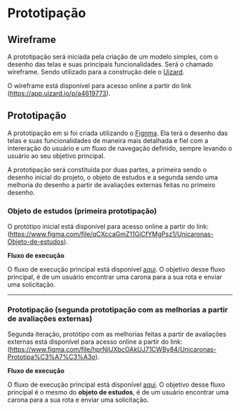 # Prototipação

## **Wireframe**

A prototipação será iniciada pela criação de um modelo simples, com o desenho das telas e suas principais
funcionalidades.
Será o chamado wireframe. Sendo utilizado para a construção dele o [Uizard](https://app.uizard.io/).

O wireframe está disponível para acesso online a partir do link (https://app.uizard.io/p/a4619773).

## **Prototipação**

A prototipação em si foi criada utilizando o [Fignma](https://figma.com/). Ela terá o desenho das telas e suas
funcionalidades de maneira mais detalhada e fiel com a intereração do usuário e um fluxo de navegação definido, sempre
levando o usuário ao seu objetivo principal.

A prototipação será constituida por duas partes, a primeira sendo o desenho inicial do projeto, o objeto de estudos e a
segunda sendo uma melhoria do desenho a partir de avaliações externas feitas no primeiro desenho.

### **Objeto de estudos** (primeira prototipação)

O protótipo inicial está disponível para acesso online a partir do link:<br>
(https://www.figma.com/file/qCXccaGmZ11GiCfYMgPsz1/Unicaronas-Objeto-de-estudos).

**Fluxo de execução**

O fluxo de execução principal está disponível [aqui](https://www.figma.com/proto/qCXccaGmZ11GiCfYMgPsz1/Unicaronas-Objeto-de-estudos?node-id=0%3A1).
O objetivo desse fluxo principal, é de um usuário encontrar uma carona para a sua rota e enviar uma solicitação.

---

### **Prototipação** (segunda prototipação com as melhorias a partir de avaliações externas)

Segunda iteração, protótipo com as melhorias feitas a partir de avaliações externas está disponível para acesso online
a partir do link:<br>(https://www.figma.com/file/hprNjUXbcOAkUJ71CWBy84/Unicaronas-Prototipa%C3%A7%C3%A3o).

**Fluxo de execução**

O fluxo de execução principal está disponível [aqui](https://www.figma.com/proto/hprNjUXbcOAkUJ71CWBy84/Unicaronas---Prototipa%C3%A7%C3%A3o?node-id=302%3A246&scaling=min-zoom&page-id=0%3A1&starting-point-node-id=302%3A246&show-proto-sidebar=1).
O objetivo desse fluxo principal é o mesmo do **objeto de estudos**, é de um usuário encontrar uma carona para a sua rota e enviar uma solicitação.
